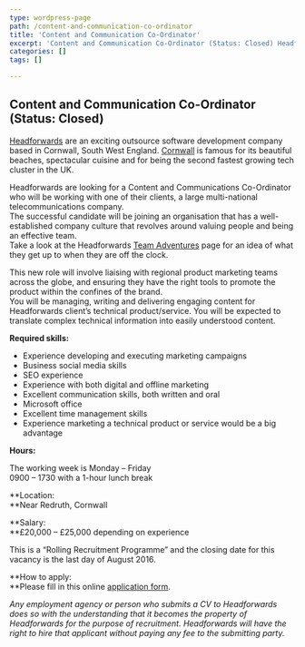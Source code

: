```yaml
---
type: wordpress-page
path: /content-and-communication-co-ordinator
title: 'Content and Communication Co-Ordinator'
excerpt: 'Content and Communication Co-Ordinator (Status: Closed) Headforwards are an exciting outsource software development company based in Cornwall, South West England. Cornwall is famous for its beautiful beaches, spectacular cuisine and for being the second fastest growing tech cluster in the UK. Headforwards are looking for a Content and Communications Co-Ordinator who will be working with one …'
categories: []
tags: []

---
```

Content and Communication Co-Ordinator (Status: Closed)
-------------------------------------------------------

[Headforwards](http://headforwards.com) are an exciting outsource software development company based in Cornwall, South West England. [Cornwall](https://www.visitcornwall.com/) is famous for its beautiful beaches, spectacular cuisine and for being the second fastest growing tech cluster in the UK.

Headforwards are looking for a Content and Communications Co-Ordinator who will be working with one of their clients, a large multi-national telecommunications company.  
The successful candidate will be joining an organisation that has a well-established company culture that revolves around valuing people and being an effective team.  
Take a look at the Headforwards [Team Adventures](https://www.headforwards.com/category/team-adventures/) page for an idea of what they get up to when they are off the clock.

This new role will involve liaising with regional product marketing teams across the globe, and ensuring they have the right tools to promote the product within the confines of the brand.  
You will be managing, writing and delivering engaging content for Headforwards client’s technical product/service. You will be expected to translate complex technical information into easily understood content.

**Required skills:**

*   Experience developing and executing marketing campaigns
*   Business social media skills
*   SEO experience
*   Experience with both digital and offline marketing
*   Excellent communication skills, both written and oral
*   Microsoft office
*   Excellent time management skills
*   Experience marketing a technical product or service would be a big advantage

**Hours:**

The working week is Monday – Friday  
0900 – 1730 with a 1-hour lunch break

**Location:  
**Near Redruth, Cornwall

**Salary:  
**£20,000 – £25,000 depending on experience

This is a “Rolling Recruitment Programme” and the closing date for this vacancy is the last day of August 2016.

**How to apply:  
**Please fill in this online [application form](https://www.headforwards.com/careers/application-form/).

_Any employment agency or person who submits a CV to Headforwards does so with the understanding that it becomes the property of Headforwards for the purpose of recruitment. Headforwards will have the right to hire that applicant without paying any fee to the submitting party._
